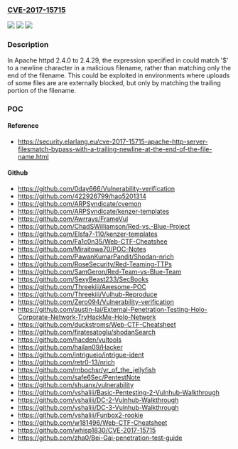 ### [CVE-2017-15715](https://cve.mitre.org/cgi-bin/cvename.cgi?name=CVE-2017-15715)
![](https://img.shields.io/static/v1?label=Product&message=Apache%20HTTP%20Server&color=blue)
![](https://img.shields.io/static/v1?label=Version&message=n%2Fa&color=blue)
![](https://img.shields.io/static/v1?label=Vulnerability&message=%3CFilesMatch%3E%20bypass%20with%20a%20trailing%20newline%20in%20the%20file%20name&color=brighgreen)

### Description

In Apache httpd 2.4.0 to 2.4.29, the expression specified in <FilesMatch> could match '$' to a newline character in a malicious filename, rather than matching only the end of the filename. This could be exploited in environments where uploads of some files are are externally blocked, but only by matching the trailing portion of the filename.

### POC

#### Reference
- https://security.elarlang.eu/cve-2017-15715-apache-http-server-filesmatch-bypass-with-a-trailing-newline-at-the-end-of-the-file-name.html

#### Github
- https://github.com/0day666/Vulnerability-verification
- https://github.com/422926799/haq5201314
- https://github.com/ARPSyndicate/cvemon
- https://github.com/ARPSyndicate/kenzer-templates
- https://github.com/Awrrays/FrameVul
- https://github.com/ChadSWilliamson/Red-vs.-Blue-Project
- https://github.com/Elsfa7-110/kenzer-templates
- https://github.com/Fa1c0n35/Web-CTF-Cheatshee
- https://github.com/Miraitowa70/POC-Notes
- https://github.com/PawanKumarPandit/Shodan-nrich
- https://github.com/RoseSecurity/Red-Teaming-TTPs
- https://github.com/SamGeron/Red-Team-vs-Blue-Team
- https://github.com/SexyBeast233/SecBooks
- https://github.com/Threekiii/Awesome-POC
- https://github.com/Threekiii/Vulhub-Reproduce
- https://github.com/Zero094/Vulnerability-verification
- https://github.com/austin-lai/External-Penetration-Testing-Holo-Corporate-Network-TryHackMe-Holo-Network
- https://github.com/duckstroms/Web-CTF-Cheatsheet
- https://github.com/firatesatoglu/shodanSearch
- https://github.com/hacden/vultools
- https://github.com/hailan09/Hacker
- https://github.com/intrigueio/intrigue-ident
- https://github.com/retr0-13/nrich
- https://github.com/rnbochsr/yr_of_the_jellyfish
- https://github.com/safe6Sec/PentestNote
- https://github.com/shuanx/vulnerability
- https://github.com/vshaliii/Basic-Pentesting-2-Vulnhub-Walkthrough
- https://github.com/vshaliii/DC-2-Vulnhub-Walkthrough
- https://github.com/vshaliii/DC-3-Vulnhub-Walkthrough
- https://github.com/vshaliii/Funbox2-rookie
- https://github.com/w181496/Web-CTF-Cheatsheet
- https://github.com/whisp1830/CVE-2017-15715
- https://github.com/zha0/Bei-Gai-penetration-test-guide

